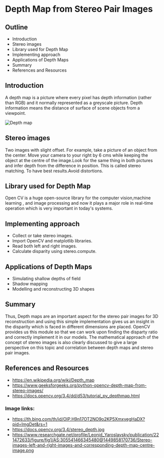 # **Depth Map from Stereo Pair Images**

## **Outline**
* Introduction
* Stereo images
* Library used for Depth Map
* Implementing approach
* Applications of Depth Maps
* Summary
* References and Resources

## **Introduction**
A depth map is a picture where every pixel has depth information (rather than RGB) and it normally represented as a greyscale picture. Depth information means the distance of surface of scene objects from a viewpoint. 

![Depth map](https://www.researchgate.net/profile/Leonid_Yaroslavsky/publication/221472633/figure/fig1/AS:305541466345480@1449858170736/Stereo-images-left-and-right-images-and-corresponding-depth-map-centre-image.png)

## **Stereo images**

Two images with slight offset. For example, take a picture of an object from the center. Move your camera to your right by 6 cms while keeping the object at the centre of the image.Look for the same thing in both pictures and infer depth from the difference in position. This is called stereo matching. To have best results.Avoid distortions.

## **Library used for Depth Map**

Open CV is a huge open-source library for the computer vision,machine learning , and image processing and now it plays a major role in real-time operation which is very important in today's systems. 

## **Implementing approach**

* Collect or take stereo images.
* Import OpenCV and matplotlib libraries.
* Read both left and right images.
* Calculate disparity using stereo.compute.

## **Applications of Depth Maps**

* Simulating shallow depths of field
* Shadow mapping 
* Modelling and reconstructing 3D shapes

## **Summary**
Thus, Depth maps are an important aspect for the stereo pair images for 3D reconstruction and using this simple implementation gives us an insight in the disparity which is faced in different dimensions are placed. OpenCV provides us this module so that we can work upon finding the disparty ratio and correctly implement it in our models. The mathematical approach of the concept of stereo images is also clearly discussed to give a large perspective on this topic and correlation between depth maps and stereo pair images.

## **References and Resources**
* https://en.wikipedia.org/wiki/Depth_map
* https://www.geeksforgeeks.org/python-opencv-depth-map-from-stereo-images/
* https://docs.opencv.org/3.4/dd/d53/tutorial_py_depthmap.html
### Image links:
* https://th.bing.com/th/id/OIP.H9n17OT2NO9o2KP5XmxyegHaDX?pid=ImgDet&rs=1
* https://docs.opencv.org/3.4/stereo_depth.jpg
* https://www.researchgate.net/profile/Leonid_Yaroslavsky/publication/221472633/figure/fig1/AS:305541466345480@1449858170736/Stereo-images-left-and-right-images-and-corresponding-depth-map-centre-image.png